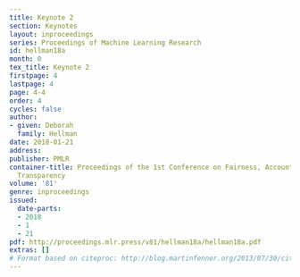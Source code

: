 ```yaml
---
title: Keynote 2
section: Keynotes
layout: inproceedings
series: Proceedings of Machine Learning Research
id: hellman18a
month: 0
tex_title: Keynote 2
firstpage: 4
lastpage: 4
page: 4-4
order: 4
cycles: false
author:
- given: Deborah
  family: Hellman
date: 2018-01-21
address: 
publisher: PMLR
container-title: Proceedings of the 1st Conference on Fairness, Accountability and
  Transparency
volume: '81'
genre: inproceedings
issued:
  date-parts:
  - 2018
  - 1
  - 21
pdf: http://proceedings.mlr.press/v81/hellman18a/hellman18a.pdf
extras: []
# Format based on citeproc: http://blog.martinfenner.org/2013/07/30/citeproc-yaml-for-bibliographies/
---
```

